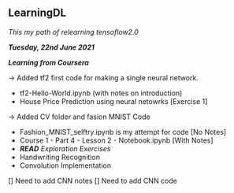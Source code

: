 ## LearningDL

*This my path of relearning tensoflow2.0*

***Tuesday, 22nd June 2021***

***Learning from Coursera***

-> Added tf2 first code for making a single neural network.
  - tf2-Hello-World.ipynb (with notes on introduction)
  - House Price Prediction using neural netowrks [Exercise 1]

-> Added CV folder and fasion MNIST Code
  - Fashion_MNIST_selftry.ipynb is my attempt for code [No Notes]
  - Course 1 - Part 4 - Lesson 2 - Notebook.ipynb [With Notes]
  - ***READ*** *Exploration Exercises*
  - Handwriting Recognition
  - Convolution Implementation

[] Need to add CNN notes 
[] Need to add CNN code 
